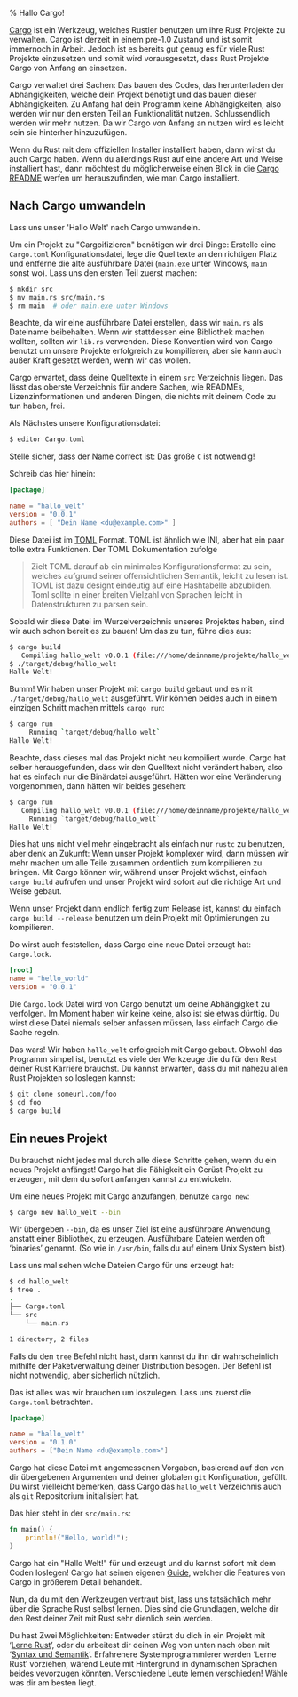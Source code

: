 % Hallo Cargo!

[Cargo][cratesio] ist ein Werkzeug, welches Rustler benutzen um ihre Rust
Projekte zu verwalten. Cargo ist derzeit in einem pre-1.0 Zustand und ist somit
immernoch in Arbeit. Jedoch ist es bereits gut genug es für viele Rust Projekte
einzusetzen und somit wird vorausgesetzt, dass Rust Projekte Cargo von Anfang
an einsetzen.

[cratesio]: http://doc.crates.io

Cargo verwaltet drei Sachen: Das bauen des Codes, das herunterladen der
Abhängigkeiten, welche dein Projekt benötigt und
das bauen dieser Abhängigkeiten. Zu Anfang hat dein Programm keine
Abhängigkeiten, also werden wir nur den ersten Teil an Funktionalität nutzen.
Schlussendlich werden wir mehr nutzen. Da wir Cargo von Anfang an nutzen
wird es leicht sein sie hinterher hinzuzufügen.

Wenn du Rust mit dem offiziellen Installer installiert haben, dann wirst du
auch Cargo haben. Wenn du allerdings Rust auf eine andere Art und Weise
installiert hast, dann möchtest du möglicherweise einen Blick in die
[Cargo README][cargoreadme] werfen um herauszufinden, wie man Cargo installiert.

[cargoreadme]: https://github.com/rust-lang/cargo#installing-cargo-from-nightlies

## Nach Cargo umwandeln

Lass uns unser 'Hallo Welt' nach Cargo umwandeln.

Um ein Projekt zu "Cargoifizieren" benötigen wir drei Dinge:
Erstelle eine `Cargo.toml` Konfigurationsdatei, lege die Quelltexte an den
richtigen Platz und entferne die alte ausführbare Datei (`main.exe` unter
Windows, `main` sonst wo). Lass uns den ersten Teil zuerst machen:

```bash
$ mkdir src
$ mv main.rs src/main.rs
$ rm main  # oder main.exe unter Windows
```

Beachte, da wir eine ausführbare Datei erstellen, dass wir `main.rs` als
Dateiname beibehalten. Wenn wir stattdessen eine Bibliothek machen wollten,
sollten wir `lib.rs` verwenden. Diese Konvention wird von Cargo benutzt um
unsere Projekte erfolgreich zu kompilieren, aber sie kann auch außer Kraft gesetzt werden, wenn wir das wollen.

[crates-custom]: http://doc.crates.io/manifest.html#configuring-a-target

Cargo erwartet, dass deine Quelltexte in einem `src` Verzeichnis liegen.
Das lässt das oberste Verzeichnis für andere Sachen, wie READMEs,
Lizenzinformationen und anderen Dingen, die nichts mit deinem
Code zu tun haben, frei. 
<!-- A place for everything, and everything in its place. -->

Als Nächstes unsere Konfigurationsdatei:

```bash
$ editor Cargo.toml
```

Stelle sicher, dass der Name correct ist: Das große `C` ist notwendig!

Schreib das hier hinein:

```toml
[package]

name = "hallo_welt"
version = "0.0.1"
authors = [ "Dein Name <du@example.com>" ]
```

Diese Datei ist im [TOML][toml] Format. TOML ist ähnlich wie INI, aber hat ein
paar tolle extra Funktionen. Der TOML Dokumentation zufolge

> Zielt TOML darauf ab ein minimales Konfigurationsformat zu sein, welches
> aufgrund seiner offensichtlichen Semantik, leicht zu lesen ist. TOML ist
> dazu designt eindeutig auf eine Hashtabelle abzubilden. Toml sollte in einer
> breiten Vielzahl von Sprachen leicht in Datenstrukturen zu parsen sein.

[toml]: https://github.com/toml-lang/toml

Sobald wir diese Datei im Wurzelverzeichnis unseres Projektes haben, sind wir
auch schon bereit es zu bauen! Um das zu tun, führe dies aus:

```bash
$ cargo build
   Compiling hallo_welt v0.0.1 (file:///home/deinname/projekte/hallo_welt)
$ ./target/debug/hallo_welt
Hallo Welt!
```

Bumm! Wir haben unser Projekt mit `cargo build` gebaut und es mit
`./target/debug/hallo_welt` ausgeführt. Wir können beides auch in
einem einzigen Schritt machen mittels `cargo run`:

```bash
$ cargo run
     Running `target/debug/hallo_welt`
Hallo Welt!
```

Beachte, dass dieses mal das Projekt nicht neu kompiliert wurde. Cargo hat
selber herausgefunden, dass wir den Quelltext nicht verändert haben, also
hat es einfach nur die Binärdatei ausgeführt. Hätten wor eine Veränderung
vorgenommen, dann hätten wir beides gesehen:

```bash
$ cargo run
   Compiling hallo_welt v0.0.1 (file:///home/deinname/projekte/hallo_welt)
     Running `target/debug/hallo_welt`
Hallo Welt!
```

Dies hat uns nicht viel mehr eingebracht als einfach nur `rustc` zu benutzen,
aber denk an Zukunft: Wenn unser Projekt komplexer wird, dann müssen wir
mehr machen um alle Teile zusammen ordentlich zum kompilieren zu bringen.
Mit Cargo können wir, während unser Projekt wächst, einfach `cargo build`
aufrufen und unser Projekt wird sofort auf die richtige Art und Weise gebaut.

Wenn unser Projekt dann endlich fertig zum Release ist, kannst du einfach
`cargo build --release` benutzen um dein Projekt mit Optimierungen zu
kompilieren.

Do wirst auch feststellen,
dass Cargo eine neue Datei erzeugt hat: `Cargo.lock`.

```toml
[root]
name = "hello_world"
version = "0.0.1"
```

Die `Cargo.lock` Datei wird von Cargo benutzt um deine Abhängigkeit zu
verfolgen. Im Moment haben wir keine keine, also ist sie etwas dürftig.
Du wirst diese Datei niemals selber anfassen müssen, lass einfach Cargo
die Sache regeln.

Das wars! Wir haben `hallo_welt` erfolgreich mit Cargo gebaut. Obwohl das
Programm simpel ist, benutzt es viele der Werkzeuge die du für den Rest
deiner Rust Karriere brauchst. <!-- klingt etwas merkwürdig -->
Du kannst erwarten, dass du mit nahezu allen Rust Projekten so
loslegen kannst:

```bash
$ git clone someurl.com/foo
$ cd foo
$ cargo build
```

## Ein neues Projekt

Du brauchst nicht jedes mal durch alle diese Schritte gehen, wenn du ein neues
Projekt anfängst! Cargo hat die Fähigkeit ein Gerüst-Projekt zu erzeugen, mit
dem du sofort anfangen kannst zu entwickeln.

Um eine neues Projekt mit Cargo anzufangen, benutze `cargo new`:

```bash
$ cargo new hallo_welt --bin
```

Wir übergeben `--bin`, da es unser Ziel ist eine ausführbare Anwendung,
anstatt einer Bibliothek, zu erzeugen. Ausführbare Dateien werden oft 
‘binaries’ genannt.
(So wie in `/usr/bin`, falls du auf einem Unix System bist).

Lass uns mal sehen wlche Dateien Cargo für uns erzeugt hat:

```bash
$ cd hallo_welt
$ tree .
.
├── Cargo.toml
└── src
    └── main.rs

1 directory, 2 files
```

Falls du den `tree` Befehl nicht hast, dann kannst du ihn dir wahrscheinlich
mithilfe der Paketverwaltung deiner Distribution besogen. Der Befehl ist nicht
notwendig, aber sicherlich nützlich.

Das ist alles was wir brauchen um loszulegen.
Lass uns zuerst die `Cargo.toml` betrachten.

```toml
[package]

name = "hallo_welt"
version = "0.1.0"
authors = ["Dein Name <du@example.com>"]
```

Cargo hat diese Datei mit angemessenen Vorgaben, basierend auf den von dir
übergebenen Argumenten und deiner globalen `git` Konfiguration, gefüllt.
Du wirst vielleicht bemerken, dass Cargo das `hallo_welt` Verzeichnis auch
als `git` Repositorium initialisiert hat.

Das hier steht in der `src/main.rs`:

```rust
fn main() {
    println!("Hello, world!");
}
```

Cargo hat ein "Hallo Welt!" für und erzeugt und du kannst sofort mit dem Coden
loslegen!
Cargo hat seinen eigenen [Guide][guide], welcher die Features von Cargo in
größerem Detail behandelt.

[guide]: http://doc.crates.io/guide.html

Nun, da du mit den Werkzeugen vertraut bist, lass uns tatsächlich mehr über
die Sprache Rust selbst lernen. Dies sind die Grundlagen, welche dir den Rest
deiner Zeit mit Rust sehr dienlich sein werden.

Du hast Zwei Möglichkeiten:
Entweder stürzt du dich in ein Projekt mit ‘[Lerne Rust][learnrust]’,
oder du arbeitest dir deinen Weg von unten nach oben mit
‘[Syntax und Semantik][syntax]’.
Erfahrenere Systemprogrammierer werden ‘Lerne Rust’ vorziehen, wärend Leute
mit Hintergrund in dynamischen Sprachen beides vevorzugen könnten.
Verschiedene Leute lernen verschieden! Wähle was dir am besten liegt.

[learnrust]: Lerne_Rust.md
[syntax]: Syntax_Und_Semantik.md
